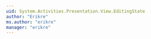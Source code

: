 ```yaml
---
uid: System.Activities.Presentation.View.EditingState
author: "Erikre"
ms.author: "erikre"
manager: "erikre"
---
```

